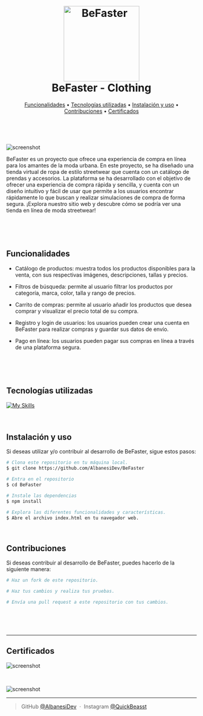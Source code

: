 
<h1 align="center">
  <br>
  <a href="http:/BeFasterOfficial.com"><img src="https://live.staticflickr.com/65535/52817582982_4ee5b52063_o.png" alt="BeFaster" width="200"></a>
  <br>
  BeFaster - Clothing
  <br>
</h1>

<p align="center">
  <a href="#Funcionalidades">Funcionalidades</a> •
  <a href="#Tecnologías-utilizadas">Tecnologías utilizadas</a> •
  <a href="#Instalación-y-uso">Instalación y uso</a> •
  <a href="#Contribuciones">Contribuciones</a> •
  <a href="#Certificados">Certificados</a>
</p>

<br>
<br>
<br>

![screenshot](https://live.staticflickr.com/65535/53029668721_9b606cd9c8_o.png)

BeFaster es un proyecto que ofrece una experiencia de compra en línea para los amantes de la moda urbana. En este proyecto, se ha diseñado una tienda virtual de ropa de estilo streetwear que cuenta con un catálogo de prendas y accesorios. La plataforma se ha desarrollado con el objetivo de ofrecer una experiencia de compra rápida y sencilla, y cuenta con un diseño intuitivo y fácil de usar que permite a los usuarios encontrar rápidamente lo que buscan y realizar simulaciones de compra de forma segura. ¡Explora nuestro sitio web y descubre cómo se podría ver una tienda en línea de moda streetwear!

<br>
<br>
<br>

## Funcionalidades

* Catálogo de productos: muestra todos los productos disponibles para la venta, con sus respectivas imágenes, descripciones, tallas y precios.

* Filtros de búsqueda: permite al usuario filtrar los productos por categoría, marca, color, talla y rango de precios.

* Carrito de compras: permite al usuario añadir los productos que desea comprar y visualizar el precio total de su compra.

* Registro y login de usuarios: los usuarios pueden crear una cuenta en BeFaster para realizar compras y guardar sus datos de envío.

* Pago en línea: los usuarios pueden pagar sus compras en línea a través de una plataforma segura.

<br>
<br>
<br>

## Tecnologías utilizadas
[![My Skills](https://skillicons.dev/icons?i=html,css,sass,javascript,bootstrap)](https://skillicons.dev)
<br>
<br>
<br>

## Instalación y uso

Si deseas utilizar y/o contribuir al desarrollo de BeFaster, sigue estos pasos:

```bash
# Clona este repositorio en tu máquina local.
$ git clone https://github.com/AlbanesiDev/BeFaster

# Entra en el repositorio
$ cd BeFaster

# Instale las dependencias
$ npm install

# Explora las diferentes funcionalidades y características.
$ Abre el archivo index.html en tu navegador web.
```

<br>

## Contribuciones
Si deseas contribuir al desarrollo de BeFaster, puedes hacerlo de la siguiente manera:

```bash
# Haz un fork de este repositorio.

# Haz tus cambios y realiza tus pruebas.

# Envía una pull request a este repositorio con tus cambios.
```

<br>
<br>
<br>

---

## Certificados

![screenshot](https://live.staticflickr.com/65535/53030052725_1b1a17784f_o.png)

<br>

![screenshot](https://live.staticflickr.com/65535/53030052745_5812fcee2f_o.png)

---


> GitHub [@AlbanesiDev](https://github.com/AlbanesiDev) &nbsp;&middot;&nbsp;
> Instagram [@QuickBeasst](https://instagram.com/quickbeasst)

